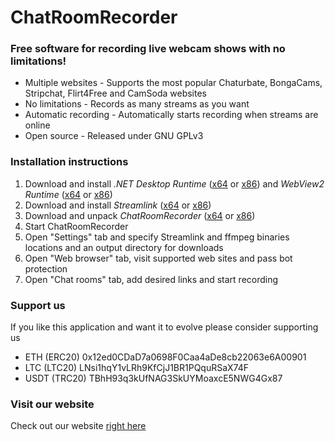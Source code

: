 # ChatRoomRecorder

### Free software for recording live webcam shows with no limitations!

- Multiple websites - Supports the most popular Chaturbate, BongaCams, Stripchat, Flirt4Free and CamSoda websites
- No limitations - Records as many streams as you want
- Automatic recording - Automatically starts recording when streams are online
- Open source - Released under GNU GPLv3

### Installation instructions

1. Download and install _.NET Desktop Runtime_ ([x64](https://dotnet.microsoft.com/en-us/download/dotnet/thank-you/runtime-desktop-6.0.26-windows-x64-installer) or [x86](https://dotnet.microsoft.com/en-us/download/dotnet/thank-you/runtime-desktop-6.0.26-windows-x86-installer)) and _WebView2 Runtime_ ([x64](https://go.microsoft.com/fwlink/?linkid=2124701) or [x86](https://go.microsoft.com/fwlink/?linkid=2099617))
2. Download and install _Streamlink_ ([x64](https://github.com/streamlink/windows-builds/releases/download/6.9.0-1/streamlink-6.9.0-1-py312-x86_64.exe) or [x86](https://github.com/streamlink/windows-builds/releases/download/6.9.0-1/streamlink-6.9.0-1-py312-x86.exe))
3. Download and unpack _ChatRoomRecorder_ ([x64](https://github.com/SagalVanderklok/ChatRoomRecorder/releases/latest/download/ChatRoomRecorder_x64.zip) or [x86](https://github.com/SagalVanderklok/ChatRoomRecorder/releases/latest/download/ChatRoomRecorder_x86.zip))
4. Start ChatRoomRecorder
5. Open "Settings" tab and specify Streamlink and ffmpeg binaries locations and an output directory for downloads
6. Open "Web browser" tab, visit supported web sites and pass bot protection
7. Open "Chat rooms" tab, add desired links and start recording

### Support us

If you like this application and want it to evolve please consider supporting us

- ETH (ERC20) 0x12ed0CDaD7a0698F0Caa4aDe8cb22063e6A00901
- LTC (LTC20) LNsi1hqY1vLRh9KfCjJ1BR1PQquRSaX74F
- USDT (TRC20) TBhH93q3kUfNAG3SkUYMoaxcE5NWG4Gx87

### Visit our website

Check out our website [right here](https://chatroomrecorder.com)
